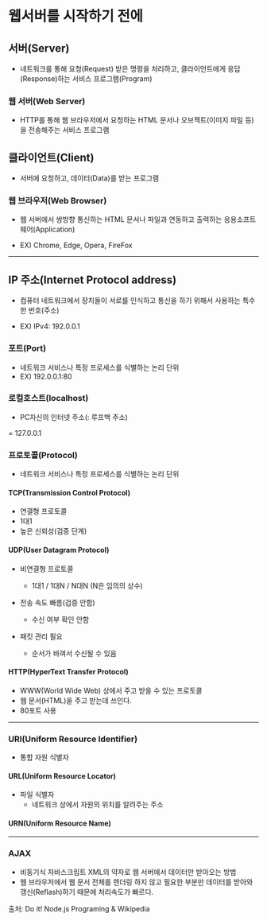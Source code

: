 # 웹서버를 시작하기 전에

## 서버(Server)

* 네트워크를 통해 요청(Request) 받은 명령을 처리하고, 클라이언트에게 응답(Response)하는 서비스 프로그램(Program)

### 웹 서버(Web Server)

* HTTP를 통해 웹 브라우저에서 요청하는 HTML 문서나 오브젝트(이미지 파일 등)을 전송해주는 서비스 프로그램

## 클라이언트(Client)

* 서버에 요청하고, 데이터(Data)를 받는 프로그램

### 웹 브라우저(Web Browser)

* 웹 서버에서 쌍방향 통신하는 HTML 문서나 파일과 연동하고 출력하는 응용소프트웨어(Application)

* EX) Chrome, Edge, Opera, FireFox

* * *

## IP 주소(Internet Protocol address)

* 컴퓨터 네트워크에서 장치들이 서로를 인식하고 통신을 하기 위해서 사용하는 특수한 번호(주소)

* EX) IPv4: 192.0.0.1

### 포트(Port)

* 네트워크 서비스나 특정 프로세스를 식별하는 논리 단위
* EX) 192.0.0.1:80

### 로컬호스트(localhost)

* PC자신의 인터넷 주소(: 루프백 주소)

= 127.0.0.1

### 프로토콜(Protocol)

* 네트워크 서비스나 특정 프로세스를 식별하는 논리 단위

#### TCP(Transmission Control Protocol)

* 연결형 프로토콜
* 1대1
* 높은 신뢰성(검증 단계)

#### UDP(User Datagram Protocol)

* 비연결형 프로토콜
  * 1대1 / 1대N / N대N (N은 임의의 상수)

* 전송 속도 빠름(검증 안함)
  * 수신 여부 확인 안함

* 패킷 관리 필요
  * 순서가 바껴서 수신될 수 있음

#### HTTP(HyperText Transfer Protocol)

* WWW(World Wide Web) 상에서 주고 받을 수 있는 프로토콜
* 웹 문서(HTML)을 주고 받는데 쓰인다.
* 80포트 사용

* * *

### URI(Uniform Resource Identifier)

* 통합 자원 식별자

#### URL(Uniform Resource Locator)

* 파일 식별자
  * 네트워크 상에서 자원의 위치를 알려주는 주소

#### URN(Uniform Resource Name)

* * *

### AJAX

* 비동기식 자바스크립트 XML의 약자로 웹 서버에서 데이터만 받아오는 방법
* 웹 브라우저에서 웹 문서 전체를 렌더링 하지 않고 필요한 부분만 데이터를 받아와 갱신(Reflash)하기 때문에 처리속도가 빠르다.

출처: Do it! Node.js Programing & Wikipedia
